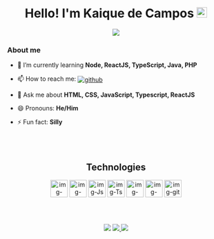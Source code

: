 <h1 align="center">
Hello! I'm Kaique de Campos
<img src="https://raw.githubusercontent.com/gist/arunprakashpj/48aa20057048b46c6f9ba9d114a8b76f/raw/69a9d496f651091a509ea8d9913c4aef5c419afb/Hi.gif" width="24" height="24"/>
</h1>
<p align="center">
  
<img src="https://readme-typing-svg.demolab.com?font=Fira+Code&center=true&weight=500&size=25&duration=2000&pause=1000&color=FFFFFF&width=435&lines=Front-end+Developer+%3C3">
</p>

### About me

- 🌱 I’m currently learning **Node, ReactJS, TypeScript, Java, PHP**

- 📫 How to reach me: <a href="https://github.com/kaiquecamposdev" target="_blank"> <img align="center" src="https://img.shields.io/badge/-kaiquecamposdev-05122A?style=flat&logo=github" alt="github"/></a>

- 💬 Ask me about **HTML, CSS, JavaScript, Typescript, ReactJS**
  
- 😄 Pronouns: **He/Him**

- ⚡ Fun fact: **Silly**

<br><br>

<div>
  <h2 align="center">Technologies</h2>
   <div align="center">
     <img src="https://cdn.jsdelivr.net/gh/devicons/devicon/icons/css3/css3-original.svg"  align="center" alt="img-css" height="40" width="40" />
     <img src="https://cdn.jsdelivr.net/gh/devicons/devicon/icons/html5/html5-original.svg"  align="center" alt="img-html" height="40" width="40"/>
     <img src="https://cdn.jsdelivr.net/gh/devicons/devicon/icons/javascript/javascript-original.svg" align="center" alt="img-Js" height="40" width="40" />
     <img src="https://cdn.jsdelivr.net/gh/devicons/devicon/icons/typescript/typescript-original.svg" align="center" alt="img-Ts" height="40" width="40"/>
     <img src="https://cdn.jsdelivr.net/gh/devicons/devicon/icons/react/react-original.svg" align="center" alt="img-React" height="40" width="40" />
     <img src="https://cdn.jsdelivr.net/gh/devicons/devicon/icons/nextjs/nextjs-original.svg" align="center" alt="img-Next" height="40" width="40" />
     <img src="https://cdn.jsdelivr.net/gh/devicons/devicon/icons/git/git-original.svg" align="center" alt="img-git" height="40" width="40" />
   </div>
</div>

<br><br>
                                          
<div align="center">
  <a href="https://instagram.com/Iamk_aique" target="_blank"><img src="https://img.shields.io/badge/-Instagram-%23E4405F?style=for-the-badge&logo=instagram&logoColor=white" target="_blank"></a>
  <a href = "mailto:kaiquedecampos2@gmail.com"><img src="https://img.shields.io/badge/-Gmail-%23333?style=for-the-badge&logo=gmail&logoColor=white" target="_blank">   </a>
  <a href="https://linkedin.com/in/kaiquecamposm" target="_blank"><img src="https://img.shields.io/badge/-LinkedIn-%230077B5?style=for-the-badge&logo=linkedin&logoColor=white" target="_blank"></a>
</div>     
<!--
**Kaique-de-campos/Kaique-de-campos** is a ✨ _special_ ✨ repository because its `README.md` (this file) appears on your GitHub profile.

Here are some ideas to get you started:

- 🔭 I’m currently working on ...
- 🌱 I’m currently learning ...
- 👯 I’m looking to collaborate on ...
- 🤔 I’m looking for help with ...
- 💬 Ask me about ...
- 📫 How to reach me: ...
- 😄 Pronouns: ...
- ⚡ Fun fact: ...
-->
